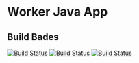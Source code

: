 # Worker Java App
## Build Bades
[![Build Status](http://35.199.169.222:8080/buildStatus/icon?job=instavote%2Fworker-build&subject=Build+time+${duration}&color=blue)](http://35.199.169.222:8080/job/instavote/job/worker-build/)
[![Build Status](http://35.199.169.222:8080/buildStatus/icon?job=instavote%2Fworker-test&subject=Test+time+${duration}&color=yellow)](http://35.199.169.222:8080/job/instavote/job/worker-test/)
[![Build Status](http://35.199.169.222:8080/buildStatus/icon?job=instavote%2Fworker-package&subject=Packaging+time+${duration}&color=green)](http://35.199.169.222:8080/job/instavote/job/worker-package/)
